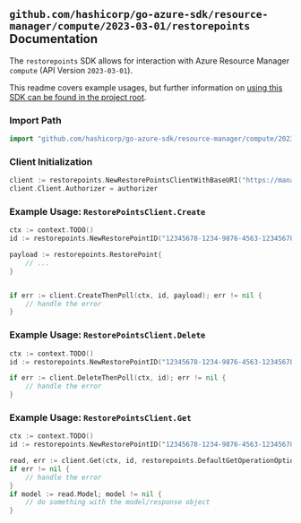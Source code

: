 
## `github.com/hashicorp/go-azure-sdk/resource-manager/compute/2023-03-01/restorepoints` Documentation

The `restorepoints` SDK allows for interaction with Azure Resource Manager `compute` (API Version `2023-03-01`).

This readme covers example usages, but further information on [using this SDK can be found in the project root](https://github.com/hashicorp/go-azure-sdk/tree/main/docs).

### Import Path

```go
import "github.com/hashicorp/go-azure-sdk/resource-manager/compute/2023-03-01/restorepoints"
```


### Client Initialization

```go
client := restorepoints.NewRestorePointsClientWithBaseURI("https://management.azure.com")
client.Client.Authorizer = authorizer
```


### Example Usage: `RestorePointsClient.Create`

```go
ctx := context.TODO()
id := restorepoints.NewRestorePointID("12345678-1234-9876-4563-123456789012", "example-resource-group", "restorePointCollectionValue", "restorePointValue")

payload := restorepoints.RestorePoint{
	// ...
}


if err := client.CreateThenPoll(ctx, id, payload); err != nil {
	// handle the error
}
```


### Example Usage: `RestorePointsClient.Delete`

```go
ctx := context.TODO()
id := restorepoints.NewRestorePointID("12345678-1234-9876-4563-123456789012", "example-resource-group", "restorePointCollectionValue", "restorePointValue")

if err := client.DeleteThenPoll(ctx, id); err != nil {
	// handle the error
}
```


### Example Usage: `RestorePointsClient.Get`

```go
ctx := context.TODO()
id := restorepoints.NewRestorePointID("12345678-1234-9876-4563-123456789012", "example-resource-group", "restorePointCollectionValue", "restorePointValue")

read, err := client.Get(ctx, id, restorepoints.DefaultGetOperationOptions())
if err != nil {
	// handle the error
}
if model := read.Model; model != nil {
	// do something with the model/response object
}
```

